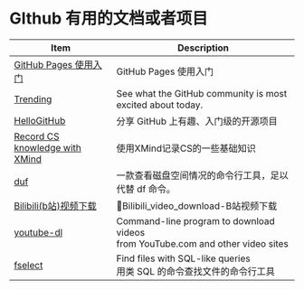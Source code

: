 # GIthub 有用的文档或者项目

| Item                                                         | Description                                                  |
| ------------------------------------------------------------ | ------------------------------------------------------------ |
| [GitHub Pages 使用入门](https://www.zybuluo.com/xinx1n/note/675519) | GitHub Pages 使用入门                                        |
| [Trending](https://github.com/trending/python?since=daily)   | See what the GitHub community is most excited about today.   |
| [HelloGitHub](https://github.com/521xueweihan/HelloGitHub)   | 分享 GitHub 上有趣、入门级的开源项目                         |
| [Record CS knowledge with XMind](https://github.com/SmartKeyerror/ZeroMind#Python) | 使用XMind记录CS的一些基础知识                                |
| [duf](https://hellogithub.com/periodical/statistics/click/?target=https://github.com/muesli/duf) | 一款查看磁盘空间情况的命令行工具，足以代替 df 命令。         |
| [Bilibili(b站)视频下载](https://github.com/Henryhaohao/Bilibili_video_download) | 🌈Bilibili_video_download-B站视频下载                         |
| [youtube-dl](https://github.com/ytdl-org/youtube-dl)         | Command-line program to download videos <br />from YouTube.com and other video sites |
| [fselect](https://github.com/jhspetersson/fselect)           | Find files with SQL-like queries<br />用类 SQL 的命令查找文件的命令行工具 |

